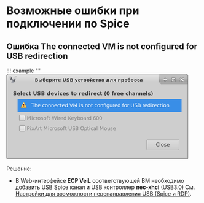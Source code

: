 # Возможные ошибки при подключении по Spice

## Ошибка The connected VM is not configured for USB redirection

!!! example ""
    ![image](../../_assets/vdi/thin_client/spice_usb_error.png)

Решение:

 - В Web-интерфейсе **ECP VeiL** соответствующей ВМ необходимо добавить USB Spice канал и USB контроллер **nec-xhci** (USB3.0)
 См. [Настройки для возможности перенаправления USB (Spice и RDP)](../operator_guide/vm_window.md).